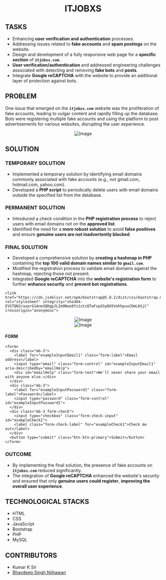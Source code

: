 <h1 align="center">ITJOBXS</h1>

## TASKS

- Enhancing **user verification and authentication** processes.
- Addressing issues related to **fake accounts** and **spam postings** on the website.
- Design and development of a fully responsive web page for a **specific section** of **`itjobxs.com`**.
- **User verification/authentication** and addressed engineering challenges associated with detecting and removing **fake bots** and **posts**.
- Integrate **Google reCAPTCHA** with the website to provide an additional layer of protection against bots.

## PROBLEM

One issue that emerged on the **`itjobxs.com`** website was the proliferation of fake accounts, leading to vulgar content and rapidly filling up the database. Bots were registering multiple fake accounts and using the platform to post advertisements for various websites, disrupting the user experience.

<div align="center">
  <img src="https://github.com/BhavdeepSinghNijhawan/ITJOBXS-Internship/assets/143419096/000ccaf9-ed38-4b14-b009-aa873f2cac0a" alt="Image">
</div>

## SOLUTION

### TEMPORARY SOLUTION

- Implemented a temporary solution by identifying email domains commonly associated with fake accounts (e.g., not gmail.com, hotmail.com, yahoo.com).
- Developed a **PHP script** to periodically delete users with email domains outside the specified list from the database.

### PERMANENT SOLUTION

- Introduced a check condition in the **PHP registration process** to reject users with email domains not on the **approved list**.
- Identified the need for a **more robust solution** to avoid **false positives** and ensure **genuine users are not inadvertently blocked**.

### FINAL SOLUTION

- Developed a comprehensive solution by **creating a hashmap in PHP** containing the **top 100 valid domain names similar to `gmail.com`**.
- Modified the registration process to validate email domains against the hashmap, rejecting those not present.
- Integrated **Google reCAPTCHA** into the **website's registration form** to further **enhance security** and **prevent bot registrations**.

```
<link href="https://cdn.jsdelivr.net/npm/bootstrap@5.0.2/dist/css/bootstrap.min.css" rel="stylesheet" integrity="sha384-EVSTQN3/azprG1Anm3QDgpJLIm9Nao0Yz1ztcQTwFspd3yD65VohhpuuCOmLASjC" crossorigin="anonymous">
```

<div align="center">
  <img src="https://github.com/BhavdeepSinghNijhawan/ITJOBXS-Internship/assets/143419096/fa64e06f-f8e8-4f15-9e5c-e1fb4d2fce3d" alt="Image">
</div>

<div align="center">
  <img src="https://github.com/BhavdeepSinghNijhawan/ITJOBXS-Internship/assets/143419096/95c5a1aa-4052-4b03-a701-56ecdeed3c71" alt="Image">
</div>

#### FORM

```
<form>
  <div class="mb-3">
    <label for="exampleInputEmail1" class="form-label">Email address</label>
    <input type="email" class="form-control" id="exampleInputEmail1" aria-describedby="emailHelp">
    <div id="emailHelp" class="form-text">We'll never share your email with anyone else.</div>
  </div>
  <div class="mb-3">
    <label for="exampleInputPassword1" class="form-label">Password</label>
    <input type="password" class="form-control" id="exampleInputPassword1">
  </div>
  <div class="mb-3 form-check">
    <input type="checkbox" class="form-check-input" id="exampleCheck1">
    <label class="form-check-label" for="exampleCheck1">Check me out</label>
  </div>
  <button type="submit" class="btn btn-primary">Submit</button>
</form>
```

### OUTCOME

- By implementing the final solution, the presence of fake accounts on **`itjobxs.com`** reduced significantly.
- The integration of **Google reCAPTCHA** enhanced the website's security and ensured that only **genuine users could register**, **improving the overall user experience**.

## TECHNOLOGICAL STACKS

- HTML
- CSS
- JavaScript
- Bootstrap
- PHP
- MySQL

## CONTRIBUTORS

- Kumar K Sir
- [Bhavdeep Singh Nijhawan](https://www.linkedin.com/in/bhavdeep-singh-nijhawan-739634280)
